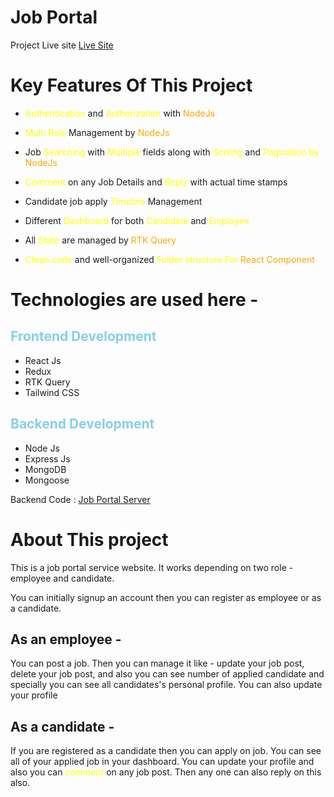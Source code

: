# Job Portal

Project Live site    [Live Site]()


# Key Features Of This Project 

- <span style='color:yellow'>Authentication </span>  and  <span style='color:yellow'>Authorization </span>  with <span style='color:orange'>NodeJs</span> 
- <span style='color:yellow'>Multi Role </span>  Management by <span style='color:orange'>NodeJs</span> 

- Job <span style='color:yellow'>Searching </span>  with  <span style='color:yellow'>Multiple </span> 
fields along with <span style='color:yellow'>Sorting </span> and <span style='color:yellow'>  Pagination by </span> <span style='color:orange'>NodeJs</span>
- <span style='color:yellow'>Comment </span> on any Job Details and <span style='color:yellow'>Reply </span>
with actual time stamps
- Candidate job apply <span style='color:yellow'>Timeline </span> Management


-  Different<span style='color:yellow'> Dashboard</span> for both  <span style='color:yellow'>Candidate </span>    and   <span style='color:yellow'>Employee </span> 
-  All  <span style='color:yellow'>State </span>  are  managed  by <span style='color:orange'>RTK Query
-  <span style='color:yellow'>  Clean code</span> and well-organized   <span style='color:yellow'> Folder structure For  <span style='color:orange'>React Component</span>

# Technologies are used here - 

<h2 style='color:skyblue  ; '>Frontend Development</h2>

- React Js 
- Redux 
- RTK Query
- Tailwind CSS 

<h2 style='color:skyblue  ; '>Backend Development</h2>

- Node Js
- Express Js
- MongoDB
- Mongoose 

Backend Code : [Job Portal Server]()


# About This project

This is a job portal service website. It works depending on two role - employee and candidate. 

You can initially signup an account then you can register as employee or as a candidate. 

## As an employee - 

You can post a job. Then you can manage it like - update your job post, delete your job post, and also you can see number of applied candidate and specially you can see all candidates's personal profile. You can also update your profile 

## As a candidate - 
If you are registered as a candidate then you can apply on job. You can see all of your applied job in your dashboard. You can update your profile and also you can <em style='color:yellow'>comment</em> on any job post. Then any one can also reply on this also. 





 





